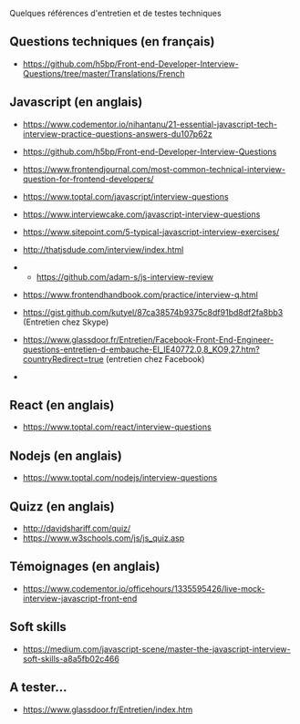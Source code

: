 Quelques références d'entretien et de testes techniques

## Questions techniques (en français)

* https://github.com/h5bp/Front-end-Developer-Interview-Questions/tree/master/Translations/French

## Javascript (en anglais)

* https://www.codementor.io/nihantanu/21-essential-javascript-tech-interview-practice-questions-answers-du107p62z
* https://github.com/h5bp/Front-end-Developer-Interview-Questions
* https://www.frontendjournal.com/most-common-technical-interview-question-for-frontend-developers/
* https://www.toptal.com/javascript/interview-questions
* https://www.interviewcake.com/javascript-interview-questions
* https://www.sitepoint.com/5-typical-javascript-interview-exercises/
* http://thatjsdude.com/interview/index.html
* * https://github.com/adam-s/js-interview-review
* https://www.frontendhandbook.com/practice/interview-q.html

* https://gist.github.com/kutyel/87ca38574b9375c8df91bd8df2fa8bb3 (Entretien chez Skype)
* https://www.glassdoor.fr/Entretien/Facebook-Front-End-Engineer-questions-entretien-d-embauche-EI_IE40772.0,8_KO9,27.htm?countryRedirect=true (entretien chez Facebook)
* 

## React (en anglais)

* https://www.toptal.com/react/interview-questions

## Nodejs (en anglais)

* https://www.toptal.com/nodejs/interview-questions

## Quizz (en anglais)

* http://davidshariff.com/quiz/
* https://www.w3schools.com/js/js_quiz.asp

## Témoignages (en anglais)

* https://www.codementor.io/officehours/1335595426/live-mock-interview-javascript-front-end

## Soft skills

* https://medium.com/javascript-scene/master-the-javascript-interview-soft-skills-a8a5fb02c466

## A tester...

* https://www.glassdoor.fr/Entretien/index.htm


